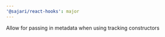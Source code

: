 ```yaml
---
'@sajari/react-hooks': major
---
```


Allow for passing in metadata when using tracking constructors
